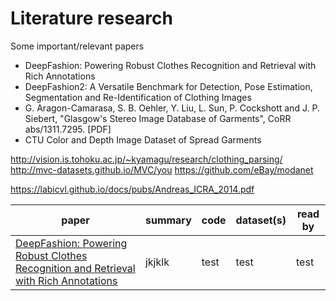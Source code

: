 # Literature research

Some important/relevant papers

* DeepFashion: Powering Robust Clothes Recognition and Retrieval with Rich Annotations
* DeepFashion2: A Versatile Benchmark for Detection, Pose Estimation,
Segmentation and Re-Identification of Clothing Images
* G. Aragon-Camarasa, S. B. Oehler, Y. Liu, L. Sun, P. Cockshott and J. P. Siebert, "Glasgow's Stereo Image Database of Garments", CoRR abs/1311.7295. [PDF]
* CTU Color and Depth Image Dataset of Spread Garments



http://vision.is.tohoku.ac.jp/~kyamagu/research/clothing_parsing/
http://mvc-datasets.github.io/MVC/you
https://github.com/eBay/modanet

https://labicvl.github.io/docs/pubs/Andreas_ICRA_2014.pdf


|  paper | summary | code | dataset(s) | read by |
| ------ | ------- | ---- | ---------- | ------- |
|  [DeepFashion: Powering Robust Clothes Recognition and Retrieval with Rich Annotations](./pdf/deepfashion.pdf) | jkjklk | test | test | test |
